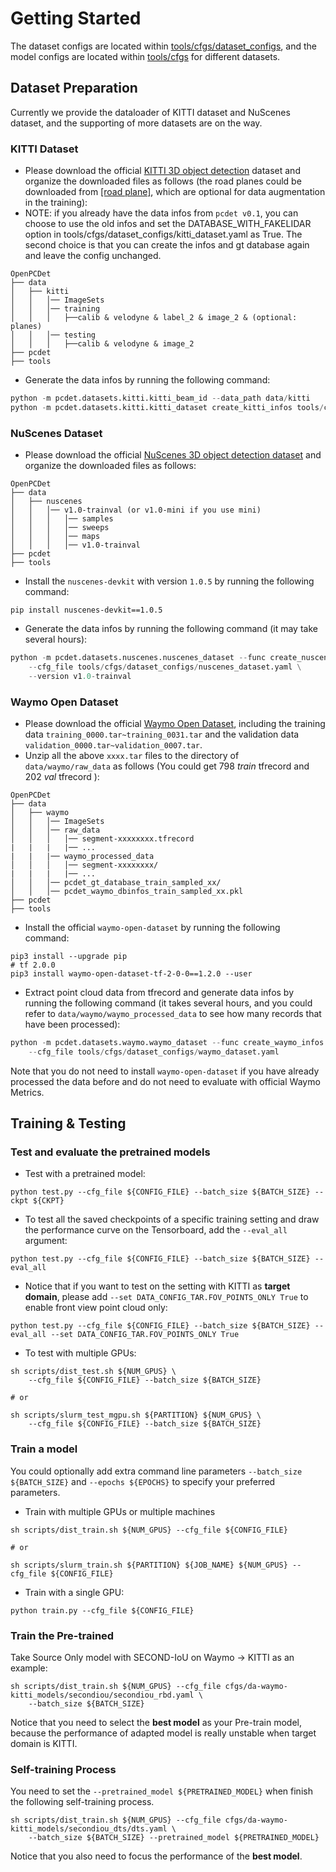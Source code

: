 # Getting Started
The dataset configs are located within [tools/cfgs/dataset_configs](../tools/cfgs/dataset_configs), 
and the model configs are located within [tools/cfgs](../tools/cfgs) for different datasets. 


## Dataset Preparation

Currently we provide the dataloader of KITTI dataset and NuScenes dataset, and the supporting of more datasets are on the way.  

### KITTI Dataset
* Please download the official [KITTI 3D object detection](http://www.cvlibs.net/datasets/kitti/eval_object.php?obj_benchmark=3d) dataset and organize the downloaded files as follows (the road planes could be downloaded from [[road plane]](https://drive.google.com/file/d/1d5mq0RXRnvHPVeKx6Q612z0YRO1t2wAp/view?usp=sharing), which are optional for data augmentation in the training):
* NOTE: if you already have the data infos from `pcdet v0.1`, you can choose to use the old infos and set the DATABASE_WITH_FAKELIDAR option in tools/cfgs/dataset_configs/kitti_dataset.yaml as True. The second choice is that you can create the infos and gt database again and leave the config unchanged.

```
OpenPCDet
├── data
│   ├── kitti
│   │   │── ImageSets
│   │   │── training
│   │   │   ├──calib & velodyne & label_2 & image_2 & (optional: planes)
│   │   │── testing
│   │   │   ├──calib & velodyne & image_2
├── pcdet
├── tools
```

* Generate the data infos by running the following command: 
```python 
python -m pcdet.datasets.kitti.kitti_beam_id --data_path data/kitti
python -m pcdet.datasets.kitti.kitti_dataset create_kitti_infos tools/cfgs/dataset_configs/kitti_dataset.yaml
```

### NuScenes Dataset
* Please download the official [NuScenes 3D object detection dataset](https://www.nuscenes.org/download) and 
organize the downloaded files as follows: 
```
OpenPCDet
├── data
│   ├── nuscenes
│   │   │── v1.0-trainval (or v1.0-mini if you use mini)
│   │   │   │── samples
│   │   │   │── sweeps
│   │   │   │── maps
│   │   │   │── v1.0-trainval  
├── pcdet
├── tools
```

* Install the `nuscenes-devkit` with version `1.0.5` by running the following command: 
```shell script
pip install nuscenes-devkit==1.0.5
```

* Generate the data infos by running the following command (it may take several hours): 
```python 
python -m pcdet.datasets.nuscenes.nuscenes_dataset --func create_nuscenes_infos \ 
    --cfg_file tools/cfgs/dataset_configs/nuscenes_dataset.yaml \
    --version v1.0-trainval
```

### Waymo Open Dataset
* Please download the official [Waymo Open Dataset](https://waymo.com/open/download/), 
including the training data `training_0000.tar~training_0031.tar` and the validation 
data `validation_0000.tar~validation_0007.tar`.
* Unzip all the above `xxxx.tar` files to the directory of `data/waymo/raw_data` as follows (You could get 798 *train* tfrecord and 202 *val* tfrecord ):  
```
OpenPCDet
├── data
│   ├── waymo
│   │   │── ImageSets
│   │   │── raw_data
│   │   │   │── segment-xxxxxxxx.tfrecord
|   |   |   |── ...
|   |   |── waymo_processed_data
│   │   │   │── segment-xxxxxxxx/
|   |   |   |── ...
│   │   │── pcdet_gt_database_train_sampled_xx/
│   │   │── pcdet_waymo_dbinfos_train_sampled_xx.pkl   
├── pcdet
├── tools
```
* Install the official `waymo-open-dataset` by running the following command: 
```shell script
pip3 install --upgrade pip
# tf 2.0.0
pip3 install waymo-open-dataset-tf-2-0-0==1.2.0 --user
```

* Extract point cloud data from tfrecord and generate data infos by running the following command (it takes several hours, 
and you could refer to `data/waymo/waymo_processed_data` to see how many records that have been processed): 
```python 
python -m pcdet.datasets.waymo.waymo_dataset --func create_waymo_infos \
    --cfg_file tools/cfgs/dataset_configs/waymo_dataset.yaml
```

Note that you do not need to install `waymo-open-dataset` if you have already processed the data before and do not need to evaluate with official Waymo Metrics. 

## Training & Testing


### Test and evaluate the pretrained models
* Test with a pretrained model: 
```shell script
python test.py --cfg_file ${CONFIG_FILE} --batch_size ${BATCH_SIZE} --ckpt ${CKPT}
```

* To test all the saved checkpoints of a specific training setting and draw the performance curve on the Tensorboard, add the `--eval_all` argument: 
```shell script
python test.py --cfg_file ${CONFIG_FILE} --batch_size ${BATCH_SIZE} --eval_all
```

* Notice that if you want to test on the setting with KITTI as **target domain**, 
  please add `--set DATA_CONFIG_TAR.FOV_POINTS_ONLY True` to enable front view
  point cloud only: 
```shell script
python test.py --cfg_file ${CONFIG_FILE} --batch_size ${BATCH_SIZE} --eval_all --set DATA_CONFIG_TAR.FOV_POINTS_ONLY True
```

* To test with multiple GPUs:
```shell script
sh scripts/dist_test.sh ${NUM_GPUS} \
    --cfg_file ${CONFIG_FILE} --batch_size ${BATCH_SIZE}

# or

sh scripts/slurm_test_mgpu.sh ${PARTITION} ${NUM_GPUS} \ 
    --cfg_file ${CONFIG_FILE} --batch_size ${BATCH_SIZE}
```


### Train a model
You could optionally add extra command line parameters `--batch_size ${BATCH_SIZE}` and `--epochs ${EPOCHS}` to specify your preferred parameters. 
  

* Train with multiple GPUs or multiple machines
```shell script
sh scripts/dist_train.sh ${NUM_GPUS} --cfg_file ${CONFIG_FILE}

# or 

sh scripts/slurm_train.sh ${PARTITION} ${JOB_NAME} ${NUM_GPUS} --cfg_file ${CONFIG_FILE}
```

* Train with a single GPU:
```shell script
python train.py --cfg_file ${CONFIG_FILE}
```

### Train the Pre-trained 
Take Source Only model with SECOND-IoU on Waymo -> KITTI  as an example:
```shell script
sh scripts/dist_train.sh ${NUM_GPUS} --cfg_file cfgs/da-waymo-kitti_models/secondiou/secondiou_rbd.yaml \
    --batch_size ${BATCH_SIZE}
```
Notice that you need to select the **best model** as your Pre-train model, 
because the performance of adapted model is really unstable when target domain is KITTI.


### Self-training Process
You need to set the `--pretrained_model ${PRETRAINED_MODEL}` when finish the
following self-training process.
```shell script
sh scripts/dist_train.sh ${NUM_GPUS} --cfg_file cfgs/da-waymo-kitti_models/secondiou_dts/dts.yaml \
    --batch_size ${BATCH_SIZE} --pretrained_model ${PRETRAINED_MODEL}
```
Notice that you also need to focus the performance of the **best model**.
